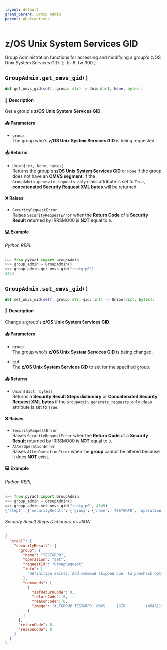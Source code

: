 ```yaml
---
layout: default
grand_parent: Group Admin
parent: Abstractions
---
```


# z/OS Unix System Services GID

Group Administration functions for accessing and modifying a group's z/OS Unix System Services GID. 
{: .fs-6 .fw-300 }

## `GroupAdmin.get_omvs_gid()`

```python
def get_omvs_gid(self, group: str) -> Union[int, None, bytes]:
```

#### 📄 Description

Get a group's **z/OS Unix System Services GID**.

#### 📥 Parameters
* `group`<br>
  The group who's **z/OS Unix System Services GID** is being requested.

#### 📤 Returns
* `Union[int, None, bytes]`<br>
  Returns the group's **z/OS Unix System Services GID** or `None` if the group does not have an **OMVS segment**. If the `GroupAdmin.generate_requests_only` class attribute is set to `True`, **concatenated Security Request XML bytes** will be returned.

#### ❌ Raises
* `SecurityRequestError`<br>
  Raises `SecurityRequestError` when the **Return Code** of a **Security Result** returned by IRRSMO00 is **NOT** equal to `0`.

#### 💻 Example

###### Python REPL
```python
>>> from pyracf import GroupAdmin
>>> group_admin = GroupAdmin()
>>> group_admin.get_omvs_gid("testgrp0")
3434
```

## `GroupAdmin.set_omvs_gid()`

```python
def set_omvs_uid(self, group: str, gid: int) -> Union[dict, bytes]:
```

#### 📄 Description

Change a group's **z/OS Unix System Services GID**.

#### 📥 Parameters
* `group`<br>
  The group who's **z/OS Unix System Services GID** is being changed.

* `gid`<br>
  The **z/OS Unix System Services GID** to set for the specified group.

#### 📤 Returns
* `Union[dict, bytes]`<br>
  Returns a **Security Result Steps dictionary** or **Concatenated Security Request XML bytes** if the `GroupAdmin.generate_requests_only` class attribute is set to `True`.

#### ❌ Raises
* `SecurityRequestError`<br>
  Raises `SecurityRequestError` when the **Return Code** of a **Security Result** returned by IRRSMO00 is **NOT** equal to `0`.
* `AlterOperationError`<br>
  Raises `AlterOperationError` when the **group** cannot be altered because it does **NOT** exist.

#### 💻 Example

###### Python REPL
```python
>>> from pyracf import GroupAdmin
>>> group_admin = GroupAdmin()
>>> group_admin.set_omvs_gid("testgrp0", 4545)
{'step1': {'securityResult': {'group': {'name': 'TESTGRP0', 'operation': 'set', 'requestId': 'GroupRequest', 'info': ['Definition exists. Add command skipped due  to precheck option'], 'commands': [{'safReturnCode': 0, 'returnCode': 0, 'reasonCode': 0, 'image': 'ALTGROUP TESTGRP0  OMVS     (GID         (4545))'}]}, 'returnCode': 0, 'reasonCode': 0}}}
```

###### Security Result Steps Dictionary as JSON
```json
{
  "step1": {
    "securityResult": {
      "group": {
        "name": "TESTGRP0",
        "operation": "set",
        "requestId": "GroupRequest",
        "info": [
          "Definition exists. Add command skipped due  to precheck option"
        ],
        "commands": [
          {
            "safReturnCode": 0,
            "returnCode": 0,
            "reasonCode": 0,
            "image": "ALTGROUP TESTGRP0  OMVS     (GID         (4545))"
          }
        ]
      },
      "returnCode": 0,
      "reasonCode": 0
    }
  }
}
```
